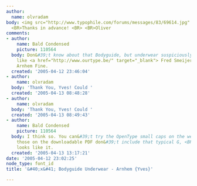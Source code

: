 ```yaml
---
author:
  name: olvradam
body: <img src="http://www.typophile.com/forums/messages/83/69614.jpg" alt=""> <BR>
  <BR>Thanks in advance! <BR> <BR>Oliver
comments:
- author:
    name: Bald Condensed
    picture: 110564
  body: Don&#39;t know about that Bodyguide, but underwear suspiciously  <BR>looks
    like <a href="http://www.ourtype.be/" target="_blank"> Fred Smeijers</a>&#39;
    Arnhem Fine.
  created: '2005-04-12 23:46:04'
- author:
    name: olvradam
  body: 'Thank You, Yves! Could '
  created: '2005-04-13 08:48:28'
- author:
    name: olvradam
  body: 'Thank You, Yves! Could '
  created: '2005-04-13 08:49:43'
- author:
    name: Bald Condensed
    picture: 110564
  body: I think so. You can&#39;t try the OpenType small caps on the website,  <BR>and
    those on the downloadable PDF don&#39;t include that typical G, <BR>but it sure
    looks like it.
  created: '2005-04-13 13:17:21'
date: '2005-04-12 23:02:25'
node_type: font_id
title: '&#40;x&#41; Bodyguide Underwear - Arnhem {Yves}'

---
```

